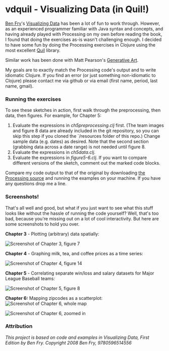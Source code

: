 vdquil - Visualizing Data (in Quil!)
======

[Ben Fry](http://benfry.com/)'s
[Visualizing Data](http://www.amazon.com/Visualizing-Data-Explaining-Processing-Environment/dp/0596514557)
has been a lot of fun to work through. However, as an experienced
programmer familiar with Java syntax and concepts, and having already
played with Processing on my own before reading the book, I found that
doing the exercises as-is wasn't challenging enough. I decided to have
some fun by doing the Processing exercises in Clojure using the most
excellent [Quil](https://github.com/quil/quil) library.

Similar work has been done with Matt Pearson's [Generative Art](https://github.com/quil/quil/blob/master/examples/gen_art/README.md).

My goals are to exactly match the Processing code's output and to write idiomatic Clojure. If you find an error (or just something non-idiomatic to Clojure) please contact me via github or via email (first name, period, last name, gmail).

### Running the exercises
To see these sketches in action, first walk through the preprocessing, then data, then figures. For example, for Chapter 5:

 1. Evaluate the expressions in _ch5preprocessing.clj_ first. (The
    team images and figure 8 data are already included in the git
    repository, so you can skip this step if you cloned the
    `/resources folder of this repo.) Change sample data (e.g. dates)
    as desired. Note that the second section (grabbing data across a
    date range) is not needed until figure 8.
 1. Evaluate the expressions in _ch5data.clj_.
 1. Evaluate the expressions in _figure5-6.clj_. If you want to
    compare different versions of the sketch, comment out the marked
    code blocks.

Compare my code output to that of the original by downloading
[the Processing source](http://benfry.com/writing/archives/3) and
running the examples on your machine. If you have any questions drop
me a line.

### Screenshots!
That's all well and good, but what if you just want to see what this
stuff looks like without the hassle of running the code yourself?
Well, that's too bad, because you're missing out on a lot of cool
interactivity. But here are some screenshots to hold you over.

**Chapter 3** - Plotting (arbitrary) data spatially:

![Screenshot of Chapter 3, figure 7](https://github.com/daveliepmann/vdquil/blob/master/src/vdquil/chapter3/ch3fig7.png?raw=true "Chapter 3 figure 7 screenshot")

**Chapter 4** - Graphing milk, tea, and coffee prices as a time series:

![Screenshot of Chapter 4, figure 14](https://github.com/daveliepmann/vdquil/blob/master/src/vdquil/chapter4/ch4fig14.png?raw=true "Chapter 4 figure 14 screenshot")

**Chapter 5** - Correlating separate win/loss and salary datasets for Major League Baseball teams:

![Screenshot of Chapter 5, figure 8](https://github.com/daveliepmann/vdquil/blob/master/src/vdquil/chapter5/ch5fig8.png?raw=true "Chapter 5 figure 8 screenshot")

**Chapter 6:** Mapping zipcodes as a scatterplot:
![Screenshot of Chapter 6, whole map](https://github.com/daveliepmann/vdquil/blob/master/src/vdquil/chapter6/ch6-USA.png?raw=true "Chapter 6 whole map screenshot")

![Screenshot of Chapter 6, zoomed in](https://github.com/daveliepmann/vdquil/blob/master/src/vdquil/chapter6/ch6-michigan.png?raw=true "Chapter 6 zoomed in screenshot")


### Attribution
_This project is based on code and examples in Visualizing Data, First Edition by Ben Fry. Copyright 2008 Ben Fry, 9780596514556_
